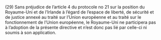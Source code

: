 (29) Sans préjudice de l’article 4 du protocole no 21 sur la position du Royaume-Uni et de l’Irlande à l’égard de l’espace de liberté, de sécurité et de justice annexé au traité sur l’Union européenne et au traité sur le fonctionnement de l’Union européenne, le Royaume-Uni ne participera pas à l’adoption de la présente directive et n’est donc pas lié par celle-ci ni soumis à son application.